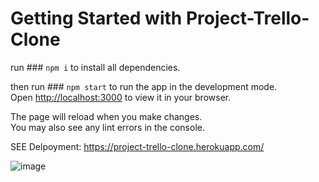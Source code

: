 # Getting Started with Project-Trello-Clone

run ### `npm i` to install all dependencies.

then run ### `npm start` to run the app in the development mode.\
Open [http://localhost:3000](http://localhost:3000) to view it in your browser.

The page will reload when you make changes.\
You may also see any lint errors in the console.


SEE Delpoyment: https://project-trello-clone.herokuapp.com/


![image](https://user-images.githubusercontent.com/73595883/179824024-896f12f0-eec5-4c3d-9133-30f3e345f75c.png)

